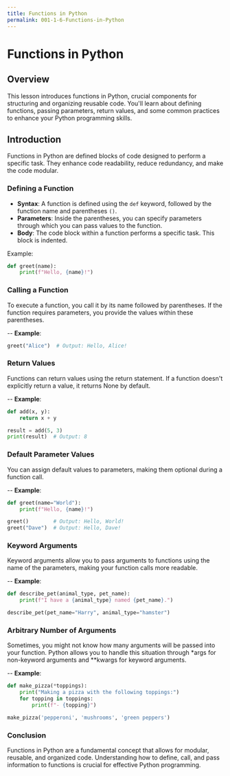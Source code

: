 ```yaml
---
title: Functions in Python
permalink: 001-1-6-Functions-in-Python
---
```


# Functions in Python

## Overview
This lesson introduces functions in Python, crucial components for structuring and organizing reusable code. You'll learn about defining functions, passing parameters, return values, and some common practices to enhance your Python programming skills.

## Introduction

Functions in Python are defined blocks of code designed to perform a specific task. They enhance code readability, reduce redundancy, and make the code modular.

### Defining a Function

- **Syntax**: A function is defined using the `def` keyword, followed by the function name and parentheses `()`.
- **Parameters**: Inside the parentheses, you can specify parameters through which you can pass values to the function.
- **Body**: The code block within a function performs a specific task. This block is indented.

Example:

```python
def greet(name):
    print(f"Hello, {name}!")
```

### Calling a Function

To execute a function, you call it by its name followed by parentheses. If the function requires parameters, you provide the values within these parentheses.

-- **Example**:

```python
greet("Alice")  # Output: Hello, Alice!
```

### Return Values

Functions can return values using the return statement. If a function doesn't explicitly return a value, it returns None by default.

-- **Example**:

```python
def add(x, y):
    return x + y

result = add(5, 3)
print(result)  # Output: 8
```

### Default Parameter Values

You can assign default values to parameters, making them optional during a function call.

-- **Example**:

```python
def greet(name="World"):
    print(f"Hello, {name}!")

greet()        # Output: Hello, World!
greet("Dave")  # Output: Hello, Dave!
```

### Keyword Arguments

Keyword arguments allow you to pass arguments to functions using the name of the parameters, making your function calls more readable.

-- **Example**:

```python
def describe_pet(animal_type, pet_name):
    print(f"I have a {animal_type} named {pet_name}.")

describe_pet(pet_name="Harry", animal_type="hamster")
```

### Arbitrary Number of Arguments

Sometimes, you might not know how many arguments will be passed into your function. Python allows you to handle this situation through *args for non-keyword arguments and **kwargs for keyword arguments.

-- **Example**:

```python
def make_pizza(*toppings):
    print("Making a pizza with the following toppings:")
    for topping in toppings:
        print(f"- {topping}")

make_pizza('pepperoni', 'mushrooms', 'green peppers')
```

### Conclusion

Functions in Python are a fundamental concept that allows for modular, reusable, and organized code. Understanding how to define, call, and pass information to functions is crucial for effective Python programming.